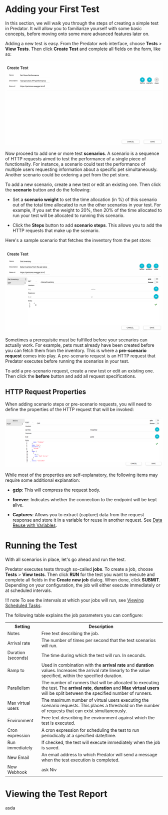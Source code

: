 # Adding your First Test

In this section, we will walk you through the steps of creating a simple test in Predator. It will allow you to familiarize yourself with some basic concepts, before moving onto some more advanced features later on.

Adding a new test is easy. From the Predator web interface, choose **Tests** > **View Tests**. Then click **Create Test** and complete all fields on the form, like so:


![Screenshot](images/createtest.png)


Now proceed to add one or more test **scenarios**. A scenario is a sequence of HTTP requests aimed to test the performance of a single piece of functionality. For instance, a scenario could test the performance of multiple users requesting information about a specific pet simultaneously. Another scenario could be ordering a pet from the pet store. 

To add a new scenario, create a new test or edit an existing one. Then click the **scenario** button and do the following:

* Set a **scenario weight** to set the time allocation (in %) of this scenario out of the total time allocated to run the other scenarios in your test. For example, if you set the weight to 20%, then 20% of the time allocated to run your test will be allocated to running this scenario.

* Click the **Steps** button to add **scenario steps**. This allows you to add the HTTP requests that make up the scenario.

Here's a sample scenario that fetches the inventory from the pet store:


![Screenshot](images/scenario.png)

Sometimes a prerequisite must be fulfilled before your scenarios can actually work. For example, pets must already have been created before you can fetch them from the inventory. This is where a **pre-scenario request** comes into play. A pre-scenario request is an HTTP request that Predator executes before running the scenarios in your test.

To add a pre-scenario request, create a new test or edit an existing one. Then click the **before** button and add all request specifications. 

## HTTP Request Properties

When adding scenario steps or pre-scenario requests, you will need to define the properties of the HTTP request that will be invoked:

![Screenshot](images/httprequest.png)

While most of the properties are self-explanatory, the following items may require some additional explanation:

* **gzip**: This will compress the request body. 

* **forever**: Indicates whether the connection to the endpoint will be kept alive.

* **Captures**: Allows you to extract (capture) data from the request response and store it in a variable for reuse in another request. See [Data Reuse with Variables](tests.md).


# Running the Test

With all scenarios in place, let's go ahead and run the test.

Predator executes tests through so-called **jobs**. To create a job, choose **Tests** > **View tests**. Then click **RUN** for the test you want to execute and complete all fields in the **Create new job** dialog. When done, click **SUBMIT**. Depending on your configuration, the job will either execute immediately or at scheduled intervals.

!!! note
    To see the intervals at which your jobs will run, see [Viewing Scheduled Tasks]().

The following table explains the job parameters you can configure:

<table style="width:100%">
    <tr>
      <th>Setting</th>
      <th>Description</th> 
    </tr>
    <tr>
      <td>Notes</td>
      <td>Free text describing the job.</td> 
    </tr>
    <tr>
      <td>Arrival rate</td>
      <td>The number of times per second that the test scenarios will run.</td> 
    </tr>
    <tr>
      <td>Duration (seconds)</td>
      <td>The time during which the test will run. In seconds.</td> 
    </tr>
    <tr>
      <td>Ramp to</td>
      <td>Used in combination with the <b>arrival rate</b> and <b>duration</b> values. Increases the arrival rate linearly to the value specified, within the specified duration.</td> 
    </tr>
    <tr>
      <td>Parallelism</td>
      <td>The number of runners that will be allocated to executing the test. The <b>arrival rate</b>, <b>duration</b> and <b>Max virtual users</b> will be split between the specified number of runners.</td> 
    </tr>
    <tr>
      <td>Max virtual users</td>
      <td>The maximum number of virtual users executing the scenario requests. This places a threshold on the number of requests that can exist simultaneously.</td> 
    </tr>
    <tr>
      <td>Environment</td>
      <td>Free text describing the environment against which the test is executed.</td> 
    </tr>
    <tr>
      <td>Cron expression</td>
      <td>A cron expression for scheduling the test to run periodically at a specified date/time. </td> 
    </tr>
    <tr>
      <td>Run immediately</td>
      <td>If checked, the test will execute immediately when the job is saved.</td> 
    </tr>
    <tr>
      <td>New Email</td>
      <td>An email address to which Predator will send a message when the test execution is completed.</td> 
    </tr>
    <tr>
      <td>New Webhook</td>
      <td>ask Niv</td> 
    </tr>
  </table>


# Viewing the Test Report

asda

